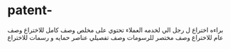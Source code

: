 # patent-
براءه اختراع ل رجل الي لخدمه العملاء تحتوي على 
مخلص 
وصف كامل للاختراع 
وصف عام للاختراع 
وصف مختصر للرسومات 
وصف تفصيلي 
عناصر حمايه 
و رسمات للاختراع 
